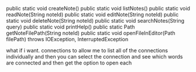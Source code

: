 public static void createNote() 
public static void listNotes() 
public static void readNote(String noteId) 
public static void editNote(String noteId) 
public static void deleteNote(String noteId) 
public static void searchNotes(String query) 
public static void printHelp() 
public static Path getNoteFilePath(String noteId) 
public static void openFileInEditor(Path filePath) throws IOException, InterruptedException


what if i want. connections to allow me to list all of the connections individually and then you can select the connection and see which words are connected and then get the option to open each